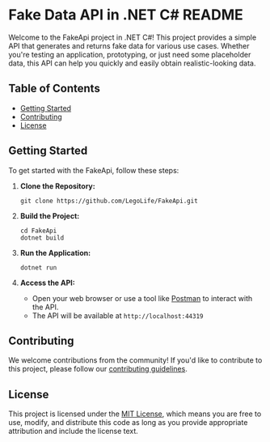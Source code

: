 ﻿# Fake Data API in .NET C# README

Welcome to the FakeApi project in .NET C#! This project provides a simple API that generates and returns fake data for various use cases. Whether you're testing an application, prototyping, or just need some placeholder data, this API can help you quickly and easily obtain realistic-looking data.

## Table of Contents

- [Getting Started](#getting-started)
- [Contributing](#contributing)
- [License](#license)

## Getting Started

To get started with the FakeApi, follow these steps:

1. **Clone the Repository:**
   ```
   git clone https://github.com/LegoLife/FakeApi.git
   ```

2. **Build the Project:**
   ```
   cd FakeApi
   dotnet build
   ```

3. **Run the Application:**
   ```
   dotnet run
   ```

4. **Access the API:**
    - Open your web browser or use a tool like [Postman](https://www.postman.com/) to interact with the API.
    - The API will be available at `http://localhost:44319`


## Contributing

We welcome contributions from the community! If you'd like to contribute to this project, please follow our [contributing guidelines](CONTRIBUTING.md).

## License

This project is licensed under the [MIT License](LICENSE), which means you are free to use, modify, and distribute this code as long as you provide appropriate attribution and include the license text.